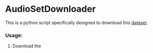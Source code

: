 # AudioSetDownloader

This is a python script specifically designed to download this [dataset](https://research.google.com/audioset/).

### Usage:

1. Download the 
